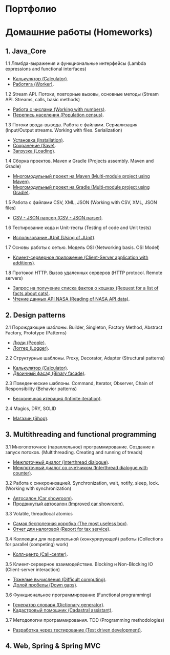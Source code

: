 # Портфолио
# Домашние работы (Homeworks)
## 1. Java_Core

1.1 Лямбда-выражения и функциональные интерфейсы (Lambda expressions and functional interfaces)
- [Калькулятор (Calculator)](https://github.com/AASukhov/Task1_Calculator).
- [Работяга (Worker)](https://github.com/AASukhov/Task2_Worker).

1.2 Stream API. Потоки, повторные вызовы, основные методы (Stream API. Streams, calls, basic methods) 
- [Работа с числами (Working with numbers)](https://github.com/AASukhov/Task1_Numbers_Work).
- [Перепись населения (Population census)](https://github.com/AASukhov/Task2_Population_census).

1.3 Потоки ввода-вывода. Работа с файлами. Сериализация (Input/Output streams. Working with files. Serialization)
- [Установка (Installation)](https://github.com/AASukhov/Task1_Files_Installation).
- [Сохранение (Save)](https://github.com/AASukhov/Task2_Installation).
- [Загрузка (Loading)](https://github.com/AASukhov/Task3_Loading).

1.4 Сборка проектов. Maven и Gradle (Projects assembly. Maven and Gradle)
- [Многомодульный проект на Maven (Multi-module project using Maven)](https://github.com/AASukhov/Task_1_Maven).
- [Многомодульный проект на Gradle (Multi-module project using Gradle)](https://github.com/AASukhov/Task_2_Gradle).

1.5 Работа с файлами CSV, XML, JSON (Working with CSV, XML, JSON files)
- [CSV - JSON парсер (CSV - JSON parser)](https://github.com/AASukhov/CSV_XML-JSON).

1.6 Тестирование кода и Unit-тесты (Testing of code and Unit tests)
- [Использование JUnit (Using of JUnit)](https://github.com/AASukhov/JUnit_dz).

1.7 Основы работы с сетью. Модель OSI (Networking basis. OSI Model)
- [Клиент-серверное приложение (Client-Server application with additions)](https://github.com/AASukhov/OSI_1_2).

1.8 Протокол HTTP. Вызов удаленных серверов (HTTP protocol. Remote servers)
- [Запрос на получение списка фактов о кошках (Request for a list of facts about cats)](https://github.com/AASukhov/HTTP1).
- [Чтение данных API NASA (Reading of NASA API data)](https://github.com/AASukhov/HTTP2).

## 2. Design patterns

2.1 Порождающие шаблоны. Builder, Singleton, Factory Method, Abstract Factory, Prototype (Patterns)
- [Люди (People)](https://github.com/AASukhov/Person_HomeTask).
- [Логгер (Logger)](https://github.com/AASukhov/Logger_HomeTask).

2.2 Структурные шаблоны. Proxy, Decorator, Adapter (Structural patterns)
- [Калькулятор (Calculator)](https://github.com/AASukhov/adapter_Calc).
- [Двоичный фасад (Binary facade)](https://github.com/AASukhov/facade_Binary).

2.3 Поведенческие шаблоны. Command, Iterator, Observer, Chain of Responsibility (Behavior patterns)
- [Бесконечная итерация (Infinite iteration)](https://github.com/AASukhov/HW_Iteration).

2.4 Magics, DRY, SOLID
- [Магазин (Shop)](https://github.com/AASukhov/Magic_numbers).

## 3. Multithreading and functional programming

3.1 Многопоточное (параллельное) программирование. Создание и запуск потоков. (Multithreading. Creating and running of treads)
- [Межпоточный диалог (Interthread dialogue)](https://github.com/AASukhov/Thread_1).
- [Межпоточный диалог со счетчиком (Interthread dialogue with counter)](https://github.com/AASukhov/Thread_2).

3.2 Работа с синхронизацией. Synchronization, wait, notify, sleep, lock. (Working with synchronization)
- [Автосалон (Car showroom)](https://github.com/AASukhov/1.2-SimpleAutoSaloon).
- [Продвинутый автосалон (Improved car showroom)](https://github.com/AASukhov/1.2-ImprovedAutosaloon).

3.3 Volatile, threadlocal atomics
- [Самая бесполезная коробка (The most useless box)](https://github.com/AASukhov/UselessBox).
- [Отчет для налоговой (Report for tax service)](https://github.com/AASukhov/TaxCount).

3.4 Коллекции для параллельной (конкурирующей) работы (Collections for parallel (competing) work)
- [Колл-центр (Call-center)](https://github.com/AASukhov/ConcurrentCollections1).

3.5 Клиент-серверное взаимодействие. Blocking и Non-Blocking IO (Client-server interaction)
- [Тяжелые вычисления (Difficult computing)](https://github.com/AASukhov/NIO-blocking-1).
- [Долой пробелы (Down gaps)](https://github.com/AASukhov/NIO-blocking-2).

3.6 Функциональное программирование (Functional programming)
- [Генератор словаря (Dictionary generator)](https://github.com/AASukhov/FunctionalProg_1).
- [Кадастровый помощник (Cadastral assistant)](https://github.com/AASukhov/FunctionalProg_2).

3.7 Методологии программирования. TDD (Programming methodologies)
- [Разработка через тестирование (Test driven development)](https://github.com/AASukhov/Credit_Calculator).

## 4. Web, Spring & Spring MVC

